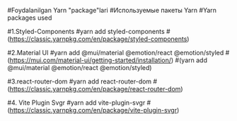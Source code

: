 #Foydalanilgan Yarn "package"lari
#Используемые пакеты Yarn
#Yarn packages used


#1.Styled-Components
#yarn add styled-components
#(https://classic.yarnpkg.com/en/package/styled-components)

#2.Material UI
#yarn add @mui/material @emotion/react @emotion/styled
#(https://mui.com/material-ui/getting-started/installation/)
#(yarn add @mui/material @emotion/react @emotion/styled)

#3.react-router-dom
#yarn add react-router-dom
#(https://classic.yarnpkg.com/en/package/react-router-dom)

#4. Vite Plugin Svgr
#yarn add vite-plugin-svgr
#(https://classic.yarnpkg.com/en/package/vite-plugin-svgr)


<!-- 
echo "# new" >> README.md
git init
git add README.md
git commit -m "first commit"
git branch -M main
git remote add origin https://github.com/humoyuntech/new.git
git push -u origin main
 -->
 
<!-- 
git remote add origin https://github.com/humoyuntech/new.git
git branch -M main
git push -u origin main
 -->
